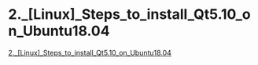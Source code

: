# 2._[Linux]_Steps_to_install_Qt5.10_on_Ubuntu18.04
[2._[Linux]_Steps_to_install_Qt5.10_on_Ubuntu18.04](https://aiwithcloud.com/2022/09/14/2-_linux_steps_to_install_qt5-10_on_ubuntu18-04/)